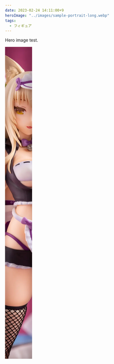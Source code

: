 ```yaml
---
date: 2023-02-24 14:11:00+9
heroImage: "../images/sample-portrait-long.webp"
tags:
  - フィギュア
---
```


Hero image test.

![sample-portrait-long](../images/sample-portrait-long.webp)
